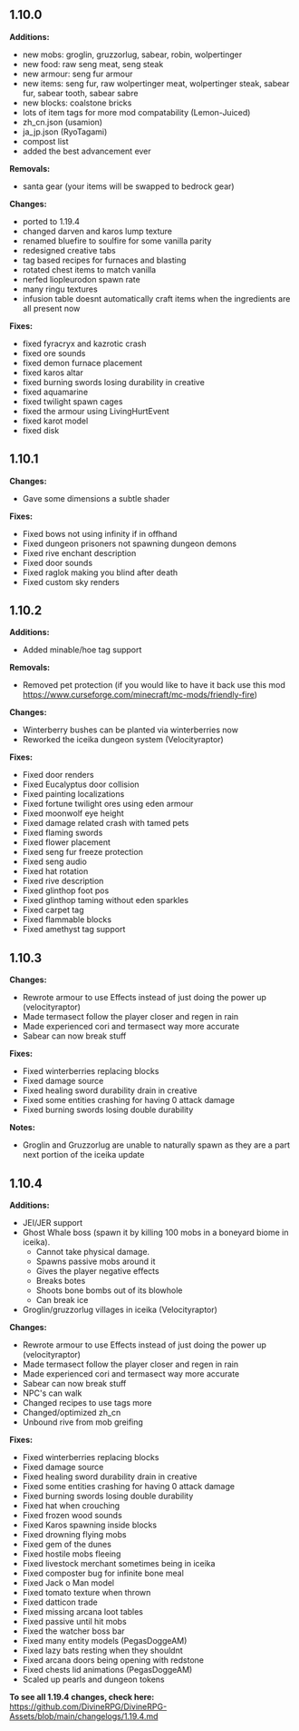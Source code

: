 ## 1.10.0

**Additions:**
- new mobs: groglin, gruzzorlug, sabear, robin, wolpertinger
- new food: raw seng meat, seng steak
- new armour: seng fur armour
- new items: seng fur, raw wolpertinger meat, wolpertinger steak, sabear fur, sabear tooth, sabear sabre
- new blocks: coalstone bricks
- lots of item tags for more mod compatability (Lemon-Juiced)
- zh_cn.json (usamion)
- ja_jp.json (RyoTagami)
- compost list
- added the best advancement ever

**Removals:**
- santa gear (your items will be swapped to bedrock gear)

**Changes:**
- ported to 1.19.4
- changed darven and karos lump texture
- renamed bluefire to soulfire for some vanilla parity
- redesigned creative tabs
- tag based recipes for furnaces and blasting
- rotated chest items to match vanilla
- nerfed liopleurodon spawn rate
- many ringu textures
- infusion table doesnt automatically craft items when the ingredients are all present now

**Fixes:**
- fixed fyracryx and kazrotic crash
- fixed ore sounds
- fixed demon furnace placement
- fixed karos altar
- fixed burning swords losing durability in creative
- fixed aquamarine
- fixed twilight spawn cages
- fixed the armour using LivingHurtEvent
- fixed karot model
- fixed disk

## 1.10.1

**Changes:**
- Gave some dimensions a subtle shader

**Fixes:**
- Fixed bows not using infinity if in offhand
- Fixed dungeon prisoners not spawning dungeon demons
- Fixed rive enchant description
- Fixed door sounds
- Fixed raglok making you blind after death
- Fixed custom sky renders

## 1.10.2

**Additions:**
- Added minable/hoe tag support

**Removals:**
- Removed pet protection (if you would like to have it back use this mod https://www.curseforge.com/minecraft/mc-mods/friendly-fire)

**Changes:**
- Winterberry bushes can be planted via winterberries now
- Reworked the iceika dungeon system (Velocityraptor)

**Fixes:**
- Fixed door renders
- Fixed Eucalyptus door collision
- Fixed painting localizations
- Fixed fortune twilight ores using eden armour
- Fixed moonwolf eye height
- Fixed damage related crash with tamed pets
- Fixed flaming swords
- Fixed flower placement
- Fixed seng fur freeze protection
- Fixed seng audio
- Fixed hat rotation
- Fixed rive description
- Fixed glinthop foot pos
- Fixed glinthop taming without eden sparkles
- Fixed carpet tag
- Fixed flammable blocks
- Fixed amethyst tag support

## 1.10.3
**Changes:**
- Rewrote armour to use Effects instead of just doing the power up (velocityraptor)
- Made termasect follow the player closer and regen in rain
- Made experienced cori and termasect way more accurate
- Sabear can now break stuff

**Fixes:**
- Fixed winterberries replacing blocks
- Fixed damage source
- Fixed healing sword durability drain in creative
- Fixed some entities crashing for having 0 attack damage
- Fixed burning swords losing double durability


**Notes:**
- Groglin and Gruzzorlug are unable to naturally spawn as they are a part next portion of the iceika update

## 1.10.4
**Additions:**
- JEI/JER support
- Ghost Whale boss (spawn it by killing 100 mobs in a boneyard biome in iceika). 
    - Cannot take physical damage. 
    - Spawns passive mobs around it
    - Gives the player negative effects
    - Breaks botes
    - Shoots bone bombs out of its blowhole
    - Can break ice
- Groglin/gruzzorlug villages in iceika (Velocityraptor)


**Changes:**
- Rewrote armour to use Effects instead of just doing the power up (velocityraptor)
- Made termasect follow the player closer and regen in rain
- Made experienced cori and termasect way more accurate
- Sabear can now break stuff
- NPC's can walk
- Changed recipes to use tags more
- Changed/optimized zh_cn
- Unbound rive from mob greifing

**Fixes:**
- Fixed winterberries replacing blocks
- Fixed damage source
- Fixed healing sword durability drain in creative
- Fixed some entities crashing for having 0 attack damage
- Fixed burning swords losing double durability
- Fixed hat when crouching
- Fixed frozen wood sounds
- Fixed Karos spawning inside blocks
- Fixed drowning flying mobs
- Fixed gem of the dunes
- Fixed hostile mobs fleeing
- Fixed livestock merchant sometimes being in iceika
- Fixed composter bug for infinite bone meal
- Fixed Jack o Man model
- Fixed tomato texture when thrown
- Fixed datticon trade
- Fixed missing arcana loot tables
- Fixed passive until hit mobs
- Fixed the watcher boss bar
- Fixed many entity models (PegasDoggeAM)
- Fixed lazy bats resting when they shouldnt
- Fixed arcana doors being opening with redstone
- Fixed chests lid animations (PegasDoggeAM)
- Scaled up pearls and dungeon tokens


**To see all 1.19.4 changes, check here:**
https://github.com/DivineRPG/DivineRPG-Assets/blob/main/changelogs/1.19.4.md
